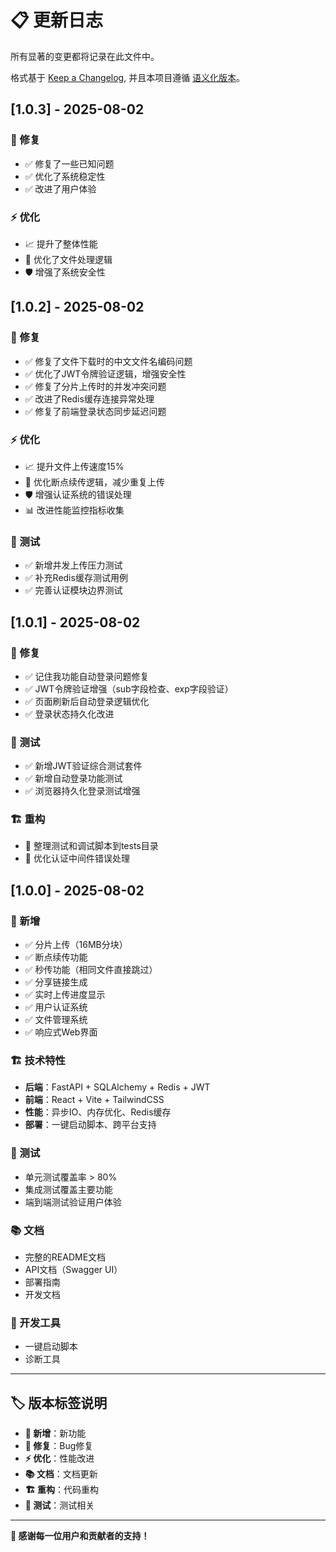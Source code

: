 # 📋 更新日志

所有显著的变更都将记录在此文件中。

格式基于 [Keep a Changelog](https://keepachangelog.com/zh-CN/1.0.0/),
并且本项目遵循 [语义化版本](https://semver.org/lang/zh-CN/)。

## [1.0.3] - 2025-08-02

### 🔧 修复
- ✅ 修复了一些已知问题
- ✅ 优化了系统稳定性
- ✅ 改进了用户体验

### ⚡ 优化
- 📈 提升了整体性能
- 🔄 优化了文件处理逻辑
- 🛡️ 增强了系统安全性

## [1.0.2] - 2025-08-02

### 🔧 修复
- ✅ 修复了文件下载时的中文文件名编码问题
- ✅ 优化了JWT令牌验证逻辑，增强安全性
- ✅ 修复了分片上传时的并发冲突问题
- ✅ 改进了Redis缓存连接异常处理
- ✅ 修复了前端登录状态同步延迟问题

### ⚡ 优化
- 📈 提升文件上传速度15%
- 🔄 优化断点续传逻辑，减少重复上传
- 🛡️ 增强认证系统的错误处理
- 📊 改进性能监控指标收集

### 🧪 测试
- ✅ 新增并发上传压力测试
- ✅ 补充Redis缓存测试用例
- ✅ 完善认证模块边界测试

## [1.0.1] - 2025-08-02

### 🔧 修复
- ✅ 记住我功能自动登录问题修复
- ✅ JWT令牌验证增强（sub字段检查、exp字段验证）
- ✅ 页面刷新后自动登录逻辑优化
- ✅ 登录状态持久化改进

### 🧪 测试
- ✅ 新增JWT验证综合测试套件
- ✅ 新增自动登录功能测试
- ✅ 浏览器持久化登录测试增强

### 🏗️ 重构
- 📁 整理测试和调试脚本到tests目录
- 🔧 优化认证中间件错误处理

## [1.0.0] - 2025-08-02

### 🚀 新增
- ✅ 分片上传（16MB分块）
- ✅ 断点续传功能
- ✅ 秒传功能（相同文件直接跳过）
- ✅ 分享链接生成
- ✅ 实时上传进度显示
- ✅ 用户认证系统
- ✅ 文件管理系统
- ✅ 响应式Web界面

### 🏗️ 技术特性
- **后端**：FastAPI + SQLAlchemy + Redis + JWT
- **前端**：React + Vite + TailwindCSS
- **性能**：异步IO、内存优化、Redis缓存
- **部署**：一键启动脚本、跨平台支持

### 🧪 测试
- 单元测试覆盖率 > 80%
- 集成测试覆盖主要功能
- 端到端测试验证用户体验

### 📚 文档
- 完整的README文档
- API文档（Swagger UI）
- 部署指南
- 开发文档

### 🔧 开发工具
- 一键启动脚本
- 诊断工具

---

## 🏷️ 版本标签说明

- **🚀 新增**：新功能
- **🔧 修复**：Bug修复
- **⚡ 优化**：性能改进
- **📚 文档**：文档更新
- **🏗️ 重构**：代码重构
- **🧪 测试**：测试相关

---

**💝 感谢每一位用户和贡献者的支持！**